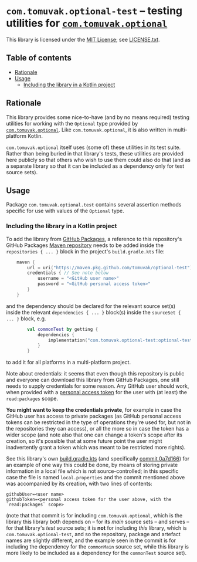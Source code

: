 # `com.tomuvak.optional-test` – testing utilities for [`com.tomuvak.optional`](https://github.com/tomuvak/optional)
This library is licensed under the [MIT License](https://en.wikipedia.org/wiki/MIT_License);
see [LICENSE.txt](LICENSE.txt).

## Table of contents
* [Rationale](#rationale)
* [Usage](#usage)
  * [Including the library in a Kotlin project](#including-the-library-in-a-kotlin-project)

## Rationale
This library provides some nice-to-have (and by no means required) testing utilities for working with the `Optional`
type provided by [`com.tomuvak.optional`](https://github.com/tomuvak/optional). Like `com.tomuvak.optional`, it is also
written in multi-platform Kotlin.

`com.tomuvak.optional` itself uses (some of) these utilities in its test suite. Rather than being buried in that
library's tests, these utilities are provided here publicly so that others who wish to use them could also do that (and
as a separate library so that it can be included as a dependency only for test source sets).

## Usage
Package `com.tomuvak.optional.test` contains several assertion methods specific for use with values of the `Optional`
type.

### Including the library in a Kotlin project
To add the library from
[GitHub Packages](https://docs.github.com/en/packages/learn-github-packages/introduction-to-github-packages), a
reference to this repository's GitHub Packages
[Maven repository](https://maven.apache.org/guides/introduction/introduction-to-repositories.html) needs to be added
inside the `repositories { ... }` block in the project's `build.gradle.kts` file:

```kotlin
    maven {
        url = uri("https://maven.pkg.github.com/tomuvak/optional-test")
        credentials { // See note below
            username = "<GitHub user name>"
            password = "<GitHub personal access token>"
        }
    }
```

and the dependency should be declared for the relevant source set(s) inside the relevant `dependencies { ... }` block(s)
inside the `sourceSet { ... }` block, e.g.

```kotlin
        val commonTest by getting {
            dependencies {
                implementation("com.tomuvak.optional-test:optional-test:0.0.2")
            }
        }
```

to add it for all platforms in a multi-platform project.

Note about credentials: it seems that even though this repository is public and everyone can download this library from
GitHub Packages, one still needs to supply credentials for some reason. Any GitHub user should work, when provided with
a [personal access
token](https://docs.github.com/en/authentication/keeping-your-account-and-data-secure/creating-a-personal-access-token)
for the user with (at least) the `read:packages` scope.

**You might want to keep the credentials private**, for example in case the GitHub user has access to private packages
(as GitHub personal access tokens can be restricted in the type of operations they're used for, but not in the
repositories they can access), or all the more so in case the token has a wider scope (and note also that one can change
a token's scope after its creation, so it's possible that at some future point the user might inadvertently grant a
token which was meant to be restricted more rights).

See this library's own [build.gradle.kts](build.gradle.kts) (and specifically
[commit 0a7d166](https://github.com/tomuvak/optional-test/commit/0a7d166)) for an example of one way this could be done,
by means of storing private information in a local file which is not source-controlled; in this specific case the file
is named `local.properties` and the commit mentioned above was accompanied by its creation, with two lines of contents:

```properties
githubUser=<user name>
githubToken=<personal access token for the user above, with the `read:packages` scope>
```

(note that that commit is for including `com.tomuvak.optional`, which is the library this library both depends on – for
its _main_ source sets – and serves – for that library's _test_ source sets; it is **not** for including _this_ library,
which is `com.tomuvak.optional-test`, and so the repository, package and artefact names are slightly different, and the
example seen in the commit is for including the dependency for the `commonMain` source set, while this library is more
likely to be included as a dependency for the `commonTest` source set).
